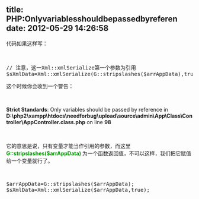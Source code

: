 title: PHP:Onlyvariablesshouldbepassedbyreferen
date: 2012-05-29 14:26:58
---

<p>
	代码如果这样写：
</p>
<p>
	<br />
</p>
<pre class="prettyprint lang-php">// 注意，这一Xml::xmlSerialize第一个参数为引用
$sXmlData=Xml::xmlSerialize(G::stripslashes($arrAppData),true);</pre>
这个时候你会收到一个警告：
<p>
	<br />
</p>
<p>
	<b>Strict Standards</b>:  Only variables should be passed by reference in <b>D:\php2\xampp\htdocs\needforbug\upload\source\admin\App\Class\Controller\AppController.class.php</b> on line <b>98</b> 
</p>
<p>
	<b><br />
</b> 
</p>
<p>
	它的意思是说，只有变量才能当作引用的参数，而这里 <strong><span style="color:#009900;">G::stripslashes($arrAppData)&nbsp;</span></strong>为一个函数返回值，不可以这样，我们把它赋值给一个变量就行了。
</p>
<p>
	<br />
</p>
<pre class="prettyprint lang-php">$arrAppData=G::stripslashes($arrAppData);
$sXmlData=Xml::xmlSerialize($arrAppData,true);</pre>
<p>
	<br />
</p>
